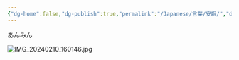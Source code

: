 ```yaml
---
{"dg-home":false,"dg-publish":true,"permalink":"/Japanese/言葉/安眠/","dgPassFrontmatter":true}
---
```



あんみん

![IMG_20240210_160146.jpg](/img/user/998%20resources/%E3%82%AF%E3%83%AC%E3%83%A8%E3%83%B3%E3%81%97%E3%82%93%E3%81%A1%E3%82%83%E3%82%93/IMG_20240210_160146.jpg)
